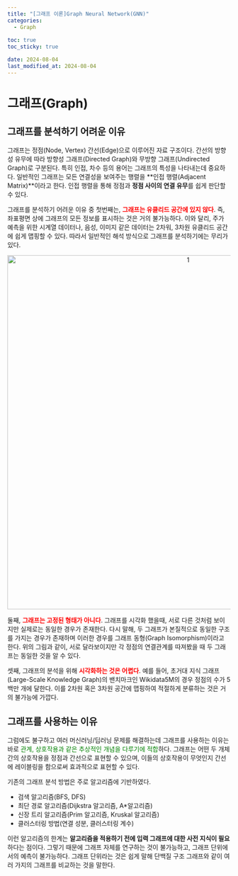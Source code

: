 ```yaml
---
title: "[그래프 이론]Graph Neural Network(GNN)"
categories: 
  - Graph
  
toc: true
toc_sticky: true

date: 2024-08-04
last_modified_at: 2024-08-04
---
```


# 그래프(Graph)
## 그래프를 분석하기 어려운 이유
그래프는 정점(Node, Vertex) 간선(Edge)으로 이루어진 자료 구조이다. 간선의 방향성 유무에 따라 방향성 그래프(Directed Graph)와 무방향 그래프(Undirected Graph)로 구분된다. 특히 인접, 차수 등의 용어는 그래프의 특성을 나타내는데 중요하다. 일반적인 그래프는 모든 연결성을 보여주는 행렬을 **인접 행렬(Adjacent Matrix)**이라고 한다. 인접 행렬을 통해 정점과 **정점 사이의 연결 유무**를 쉽게 판단할 수 있다.

그래프를 분석하기 어려운 이유 중 첫번째는, <span style="color:red">**그래프는 유클리드 공간에 있지 않다**</span>.  즉, 좌표평면 상에 그래프의 모든 정보를 표시하는 것은 거의 불가능하다. 이와 달리, 주가 예측을 위한 시계열 데이터나, 음성, 이미지 같은 데이터는 2차워, 3차원 유클리드 공간에 쉽게 맵핑할 수 있다. 따라서 일반적인 해석 방식으로 그래프를 분석하기에는 무리가 있다.

<p align="center">
<img width="800" alt="1" src="https://github.com/user-attachments/assets/355bb274-e89c-4edd-b35d-b9493345e905">
</p>

둘째,  <span style="color:red">**그래프는 고정된 형태가 아니다**</span>. 그래프를 시각화 했을때, 서로 다른 것처럼 보이지만 실제로는 동일한 경우가 존재한다. 다시 말해, 두 그래프가 본질적으로 동일한 구조를 가지는 경우가 존재하며 이러한 경우를 그래프 동형(Graph Isomorphism)이라고 한다. 위의 그림과 같이, 서로 달라보이지만 각 정점의 연결관계를 따져봤을 때 두 그래프는 동일한 것을 알 수 있다.

셋째, 그래프의 분석을 위해 <span style="color:red">**시각화하는 것은 어렵다**</span>. 예를 들어, 초거대 지식 그래프(Large-Scale Knowledge Graph)의 밴치마크인 Wikidata5M의 경우 정점의 수가 5백만 개에 달한다. 이를 2차원 혹은 3차원 공간에 맵핑하여 적절하게 분류하는 것은 거의 불가능에 가깝다.

## 그래프를 사용하는 이유
그럼에도 불구하고 여러 머신러닝/딥러닝 문제를 해결하는데 그래프를 사용하는 이유는 바로 <span style="color:green">관계, 상호작용과 같은 추상적인 개념을 다루기에 적합</span>하다. 그래프는 어떤 두 개체 간의 상호작용을 정점과 간선으로 표현할 수 있으며, 이들의 상호작용이 무엇인지 간선에 레이블링을 함으로써 효과적으로 표현할 수 있다.

기존의 그래프 분석 방법은 주로 알고리즘에 기반하였다. 
- 검색 알고리즘(BFS, DFS)
- 최단 경로 알고리즘(Dijkstra 알고리즘, A*알고리즘)
- 신장 트리 알고리즘(Prim 알고리즘, Kruskal 알고리즘)
- 클러스터링 방법(연결 성분, 클러스터링 계수)

이런 알고리즘의 한계는 **알고리즘을 적용하기 전에 입력 그래프에 대한 사전 지식이 필요**하다는 점이다. 그렇기 때문에 그래프 자체를 연구하는 것이 불가능하고, 그래프 단위에서의 예측이 불가능하다. 그래프 단위라는 것은 쉽게 말해 단백질 구조 그래프와 같이 여러 가지의 그래프를 비교하는 것을 말한다.
